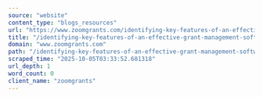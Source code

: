 ```yaml
---
source: "website"
content_type: "blogs_resources"
url: "https://www.zoomgrants.com/identifying-key-features-of-an-effective-grant-management-software/"
title: "/identifying-key-features-of-an-effective-grant-management-software/"
domain: "www.zoomgrants.com"
path: "/identifying-key-features-of-an-effective-grant-management-software/"
scraped_time: "2025-10-05T03:33:52.681318"
url_depth: 1
word_count: 0
client_name: "zoomgrants"
---
```


